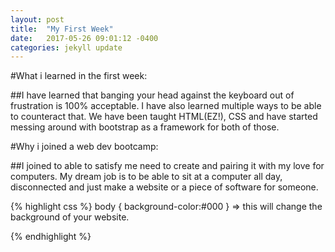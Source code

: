 ```yaml
---
layout: post
title:  "My First Week"
date:   2017-05-26 09:01:12 -0400
categories: jekyll update
---
```

#What i learned in the first week:

##I have learned that banging your head against the keyboard out of frustration is 100% acceptable. I have also learned multiple ways to be able to counteract that. We have been taught HTML(EZ!), CSS and have started messing around with bootstrap as a framework for both of those. 

#Why i joined a web dev bootcamp:

##I joined to able to satisfy me need to create and pairing it with my love for computers. My dream job is to be able to sit at a computer all day, disconnected and just make a website or a piece of software for someone.



{% highlight css %}
body {
	background-color:#000
}
=> this will change the background of your website.
 
{% endhighlight %}


[jekyll-docs]: https://jekyllrb.com/docs/home
[jekyll-gh]:   https://github.com/jekyll/jekyll
[jekyll-talk]: https://talk.jekyllrb.com/
